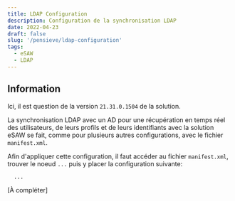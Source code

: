 ```yaml
---
title: LDAP Configuration
description: Configuration de la synchronisation LDAP
date: 2022-04-23
draft: false
slug: '/pensieve/ldap-configuration'
tags:
  - eSAW
  - LDAP
---
```


## Information

Ici, il est question de la version `21.31.0.1504` de la solution.

La synchronisation LDAP avec un AD pour une récupération en temps réel des utilisateurs, de leurs profils et de leurs identifiants avec la solution eSAW se fait, comme pour plusieurs autres configurations, avec le fichier `manifest.xml`.

Afin d'appliquer cette configuration, il faut accéder au fichier `manifest.xml`, trouver le noeud `...` puis y placer la configuration suivante:

```xml:title=.../manifest.xml
  ...

```

[À compléter]

